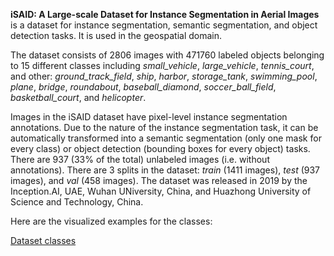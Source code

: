 **iSAID: A Large-scale Dataset for Instance Segmentation in Aerial Images** is a dataset for instance segmentation, semantic segmentation, and object detection tasks. It is used in the geospatial domain. 

The dataset consists of 2806 images with 471760 labeled objects belonging to 15 different classes including *small_vehicle*, *large_vehicle*, *tennis_court*, and other: *ground_track_field*, *ship*, *harbor*, *storage_tank*, *swimming_pool*, *plane*, *bridge*, *roundabout*, *baseball_diamond*, *soccer_ball_field*, *basketball_court*, and *helicopter*.

Images in the iSAID dataset have pixel-level instance segmentation annotations. Due to the nature of the instance segmentation task, it can be automatically transformed into a semantic segmentation (only one mask for every class) or object detection (bounding boxes for every object) tasks. There are 937 (33% of the total) unlabeled images (i.e. without annotations). There are 3 splits in the dataset: *train* (1411 images), *test* (937 images), and *val* (458 images). The dataset was released in 2019 by the Inception.AI, UAE, Wuhan UNiversity, China, and Huazhong University of Science and Technology, China.

Here are the visualized examples for the classes:

[Dataset classes](https://github.com/dataset-ninja/isaid/raw/main/visualizations/classes_preview.webm)
